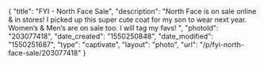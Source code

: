 {
    "title": "FYI - North Face Sale",
    "description": "North Face is on sale online & in stores! I picked up this super cute coat for my son to wear next year. Women’s & Men’s are on sale too. I will tag my favs! ",
    "photoId": "203077418",
    "date_created": "1550250848",
    "date_modified": "1550251687",
    "type": "captivate",
    "layout": "photo",
    "url": "\/p\/fyi-north-face-sale\/203077418"
}